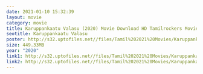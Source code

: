 ```yaml
---
date: 2021-01-10 15:32:39
layout: movie
category: movie
title: Karuppankaatu Valasu (2020) Movie Download HD Tamilrockers Moviesda
seotitle: Karuppankaatu Valasu
poster: http://s32.uptofiles.net//files/Tamil%202021%20Movies/Karuppankaatu%20Valasu%20(2020)/Karuppankaatu%20Valasu%20(Original)/Karuppankaatu%20Valasu%20(Tamil)/Karuppankaatu%20Valasu%20(640x360)/Karuppankaatu%20Valasu%202020%20HD.mp4
size: 449.33MB
year: "2020"
link1: http://s32.uptofiles.net//files/Tamil%202021%20Movies/Karuppankaatu%20Valasu%20(2020)/Karuppankaatu%20Valasu%20(Original)/Karuppankaatu%20Valasu%20(Tamil)/Karuppankaatu%20Valasu%20(640x360)/Karuppankaatu%20Valasu%202020%20HD.mp4
link2: http://s32.uptofiles.net//files/Tamil%202021%20Movies/Karuppankaatu%20Valasu%20(2020)/Karuppankaatu%20Valasu%20(Original)/Karuppankaatu%20Valasu%20(Tamil)/Karuppankaatu%20Valasu%20(640x360)/Karuppankaatu%20Valasu%202020%20HD.mp4
---
```

